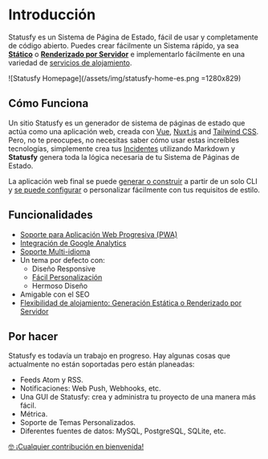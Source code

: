 # Introducción

Statusfy es un Sistema de Página de Estado, fácil de usar y completamente de código abierto. Puedes crear fácilmente un Sistema rápido, ya sea [**Stático**](../guide/architecture.md#generacion-estatica) o [**Renderizado por Servidor**](../guide/architecture.md#srenderizado-por-servidor) e implementarlo fácilmente en una variedad de [servicios de alojamiento](../guide/deploy.md).

![Statusfy Homepage](/assets/img/statusfy-home-es.png =1280x829)

## Cómo Funciona

Un sitio Statusfy es un generador de sistema de páginas de estado que actúa como una aplicación web, creada con [Vue](http://vuejs.org/), [Nuxt.js](https://nuxtjs.org/) and [Tailwind CSS](https://tailwindcss.com/). Pero, no te preocupes, no necesitas saber cómo usar estas increíbles tecnologías, simplemente crea tus [Incidentes](../guide/incidents.md) utilizando Markdown y **Statusfy** genera toda la lógica necesaria de tu Sistema de Páginas de Estado.

La aplicación web final se puede [generar o construir](../guide/deploy.md) a partir de un solo CLI y [se puede configurar](../guide/pwa.md) o personalizar fácilmente con tus requisitos de estilo.



## Funcionalidades

- [Soporte para Aplicación Web Progresiva (PWA)](../guide/pwa.md)
- [Integración de Google Analytics](../config/README.md#ga)
- [Soporte Multi-idioma](./i18n.md)
- Un tema por defecto con:
  - Diseño Responsive
  - [Fácil Personalización](../guide/theme-customization.md)
  - Hermoso Diseño
- Amigable con el SEO
- [Flexibilidad de alojamiento: Generación Estática o Renderizado por Servidor](../guide/deploy.md)



## Por hacer

Statusfy es todavía un trabajo en progreso. Hay algunas cosas que actualmente no están soportadas pero están planeadas:

- Feeds Atom y RSS.
- Notificaciones: Web Push, Webhooks, etc.
- Una GUI de Statusfy: crea y administra tu proyecto de una manera más fácil.
- Métrica.
- Soporte de Temas Personalizados.
- Diferentes fuentes de datos: MySQL, PostgreSQL, SQLite, etc.



[:nerd_face: ¡Cualquier contribución en bienvenida!](../contributing/README.md)
